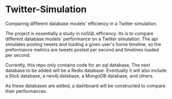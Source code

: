 # Twitter-Simulation
Comparing different database models' efficiency in a Twitter simulation.

The project is essentially a study in noSQL efficency. Its is to compare different database models' performance on a Twitter simulation. The api 
simulates posting tweets and loading a given user's home timeline, so the preformance metrics are tweets posted per second and timelines loaded 
per second. 

Currently, this repo only contains code for an sql database, The next database to be added will be a Redis database. Eventually it will also include a 
Slick database, a neo4j database, a MongoDB database, and others. 

As these databases are added, a dashboard will be constructed to compare their performances.
